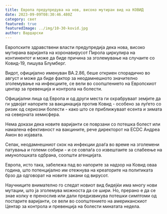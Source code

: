 ```yaml
---
title: Европа предупредува на нов, високо мутиран вид на КОВИД
date: 2023-09-09T08:30:46.480Z
category: свет
featured: true
featuredImage: ../img/10-30-kovid.jpg
author: Вардарски
---
```

Европските здравствени власти предупредија дека нова, високо мутирана варијанта на коронавирусот Пирола циркулира на континентот и може да биде причина за зголемување на случаите со Ковид-19, пишува Блумберг.

Видот, официјално именуван BA.2.86, беше откриен спорадично во август и може да биде фактор за неодамнешното значително зголемување на инфекциите, се вели во соопштението на Европскиот центар за превенција и контрола на болести.

Официјални лица од Европа и од други места ги охрабруваат земјите да ги удвојат напорите за вакцинација против Ковид - особено за луѓето со ризик од сериозни болести - како што се приближуваат есента и зимата на северната хемисфера.

Нема докази дека новите варијанти се поврзани со потешка болест или намалена ефективност на вакцините, рече директорот на ECDC Андреа Амон во изјавата.

Сепак, неодамнешниот скок на инфекции доаѓа во време на зголемени патувања и големи собири - и се совпаѓа со извештаите за слабеење на имунолошката одбрана, соопшти агенцијата.

Европа, исто така, забележа пад во напорите за надзор на Ковид оваа година, што потенцијално им отежнува на креаторите на политиката брзо да одговорат на новите закани од вирусот.

Научниците внимателно го следат новиот вид бидејќи има многу нови мутации, што ја зголемува можноста да се шири. Но, прерано е да се знае колку е пренослив или дали предизвикува потешки симптоми од постарите варијанти, се вели во соопштението на американскиот Центар за контрола и превенција на болести минатата недела.